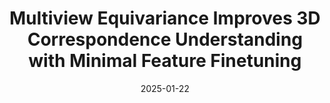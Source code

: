 ---
title: "Multiview Equivariance Improves 3D Correspondence Understanding with Minimal Feature Finetuning"
collection: publications
permalink: /publications/3dcorrenhance
excerpt: "
This work evaluates and improves the 3D awareness of Vision Transformer (ViT)-based models, showing that enhancing 3D equivariance in their semantic embeddings leads to better performance in tasks like pose estimation and tracking. The authors propose a simple finetuning strategy based on 3D correspondences, demonstrating substantial improvements with minimal finetuning on a single object."
date: '2025-01-22'
venue: 'ICLR'
image: '/images/3dcorrenhance.png'
weight: 600
arxiv: 'https://arxiv.org/abs/2411.19458'
code: 'https://github.com/qq456cvb/3DCorrEnhance'
site: '#'
citation: 'You, Y., Li, Y., Deng, C., Wang, Y., & Guibas, L. (2024). Multiview Equivariance Improves 3D Correspondence Understanding with Minimal Feature Finetuning. arXiv preprint arXiv:2411.19458.'
authors: '<b>Yang You</b>, Yixin Li, Congyue Deng, Yue Wang, Leonidas Guibas'
---